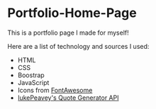 # Portfolio-Home-Page
This is a portfolio page I made for myself!

Here are a list of technology and sources I used:
* HTML
* CSS
* Boostrap
* JavaScript
* Icons from [FontAwesome](https://fontawesome.com/)
* [lukePeavey's Quote Generator API](https://github.com/lukePeavey/quotable)
